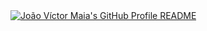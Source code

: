<a href="https://github.com/sirvictahh/sirvictahh">
  <picture>
    <source media="(prefers-color-scheme: dark)" srcset="https://raw.githubusercontent.com/sirvictahh/sirvictahh/main/main.svg">
    <img alt="João Víctor Maia's GitHub Profile README" src="https://raw.githubusercontent.com/sirvictahh/sirvictahh/main/light_mode.svg">
  </picture>
</a>
